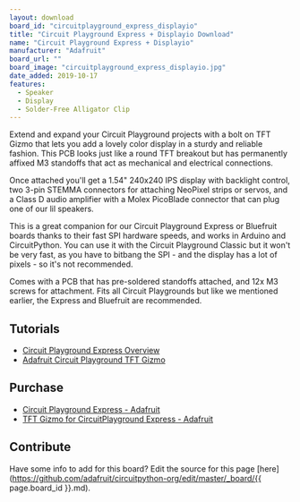 ```yaml
---
layout: download
board_id: "circuitplayground_express_displayio"
title: "Circuit Playground Express + Displayio Download"
name: "Circuit Playground Express + Displayio"
manufacturer: "Adafruit"
board_url: ""
board_image: "circuitplayground_express_displayio.jpg"
date_added: 2019-10-17
features:
  - Speaker
  - Display
  - Solder-Free Alligator Clip
---
```


Extend and expand your Circuit Playground projects with a bolt on TFT Gizmo that lets you add a lovely color display in a sturdy and reliable fashion. This PCB looks just like a round TFT breakout but has permanently affixed M3 standoffs that act as mechanical and electrical connections.

Once attached you'll get a 1.54" 240x240 IPS display with backlight control, two 3-pin STEMMA connectors for attaching NeoPixel strips or servos, and a Class D audio amplifier with a Molex PicoBlade connector that can plug one of our lil speakers.

This is a great companion for our Circuit Playground Express or Bluefruit boards thanks to their fast SPI hardware speeds, and works in Arduino and CircuitPython. You can use it with the Circuit Playground Classic but it won't be very fast, as you have to bitbang the SPI - and the display has a lot of pixels - so it's not recommended.

Comes with a PCB that has pre-soldered standoffs attached, and 12x M3 screws for attachment. Fits all Circuit Playgrounds but like we mentioned earlier, the Express and Bluefruit are recommended.

## Tutorials
* [Circuit Playground Express Overview](https://learn.adafruit.com/adafruit-circuit-playground-express)
* [Adafruit Circuit Playground TFT Gizmo](https://learn.adafruit.com/adafruit-tft-gizmo)

## Purchase

* [Circuit Playground Express - Adafruit](https://www.adafruit.com/product/3333)
* [TFT Gizmo for CircuitPlayground Express - Adafruit](https://www.adafruit.com/product/4367)

## Contribute

Have some info to add for this board? Edit the source for this page [here](https://github.com/adafruit/circuitpython-org/edit/master/_board/{{ page.board_id }}.md).
